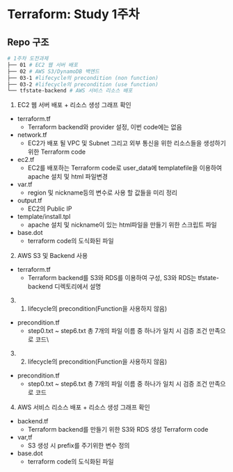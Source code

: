 # Terraform: Study 1주차

## Repo 구조

```bash
# 1주차 도전과제 
├── 01 # EC2 웹 서버 배포
├── 02 # AWS S3/DynamoDB 백엔드
├── 03-1 #lifecycle의 precondition (non function)
├── 03-2 #lifecycle의 precondition (use function)
└── tfstate-backend # AWS 서비스 리소스 배포
```

1. EC2 웹 서버 배포 + 리소스 생성 그래프 확인
- terraform.tf
   -  Terraform backend와 provider 설정, 이번 code에는 없음
- network.tf
   -  EC2가 배포 될 VPC 및 Subnet 그리고 외부 통신을 위한 리소스들을 생성하기 위한 Terraform code
- ec2.tf
   -  EC2를 배포하는 Terraform code로 user_data에 templatefile을 이용하여 apache 설치 및 html 파일변경
- var.tf
   -  region 및 nickname등의 변수로 사용 할 값들을 미리 정리
- output.tf
   -  EC2의 Public IP
- template/install.tpl
   -  apache 설치 및 nickname이 있는 html파일을 만들기 위한 스크립트 파일
- base.dot
   -  terraform code의 도식화된 파일

2. AWS S3 및 Backend 사용
- terraform.tf
   -  Terraform backend를 S3와 RDS를 이용하여 구성, S3와 RDS는 tfstate-backend 디렉토리에서 설명

3. 1.  lifecycle의 precondition(Function을 사용하지 않음)
- precondition.tf
   -  step0.txt ~ step6.txt 총 7개의 파일 이름 중 하나가 일치 시 검증 조건 만족으로 코드\

3. 2.  lifecycle의 precondition(Function을 사용하지 않음)
- precondition.tf
   -  step0.txt ~ step6.txt 총 7개의 파일 이름 중 하나가 일치 시 검증 조건 만족으로 코드

4. AWS 서비스 리소스 배포 + 리소스 생성 그래프 확인
- backend.tf
   -  Terraform backend를 만들기 위한 S3와 RDS 생성 Terraform code
- var,tf
   -  S3 생성 시 prefix를 주기위한 변수 정의
- base.dot
   -  terraform code의 도식화된 파일